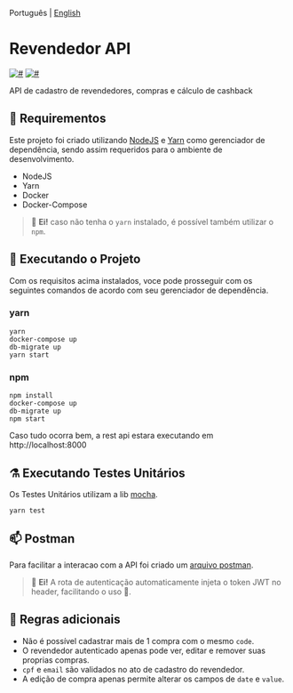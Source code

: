 Português | [English](README.en-US.md)

# Revendedor API

[![#](https://img.shields.io/badge/NodeJS-14.17.3-blue.svg)]()
[![#](https://img.shields.io/badge/Express-4.17.1-blueviolet.svg)]()

API de cadastro de revendedores, compras e cálculo de cashback

## 🔌 Requirementos

Este projeto foi criado utilizando [NodeJS](https://nodejs.org/) e [Yarn](https://yarnpkg.com/) como gerenciador de dependência, sendo assim requeridos para o ambiente de desenvolvimento.

- NodeJS
- Yarn
- Docker
- Docker-Compose

> 📢 **Ei!** caso não tenha o `yarn` instalado, é possível também utilizar o ` npm`. 

## 🚀 Executando o Projeto

Com os requisitos acima instalados, voce pode prosseguir com os seguintes comandos de acordo com seu gerenciador de dependência.

### yarn

```shell
yarn
docker-compose up
db-migrate up
yarn start
```

### npm

```shell
npm install
docker-compose up
db-migrate up
npm start
```

Caso tudo ocorra bem, a rest api estara executando em http://localhost:8000

## ⚗️ Executando Testes Unitários

Os Testes Unitários utilizam a lib [mocha](https://mochajs.org/).

```shell
yarn test
```

## 📫 Postman 

Para facilitar a interacao com a API foi criado um [arquivo postman](Reseller_API.postman_collection.json).

> 📢 **Ei!** A rota de autenticação automaticamente injeta o token JWT no header, facilitando o uso 🍻.

## 🛑 Regras adicionais

- Não é possível cadastrar mais de 1 compra com o mesmo `code`.
- O revendedor autenticado apenas pode ver, editar e remover suas proprias compras.
- `cpf` e `email` são validados no ato de cadastro do revendedor.
- A edição de compra apenas permite alterar os campos de `date` e `value`.
